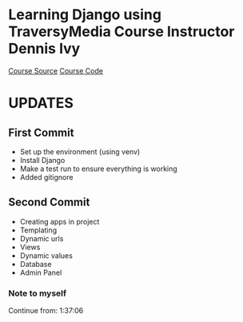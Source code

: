 # Learning Django using TraversyMedia Course Instructor Dennis Ivy

[Course Source](https://www.youtube.com/watch?v=PtQiiknWUcI)
[Course Code](https://github.com/divanov11/StudyBud)

# UPDATES

## First Commit

- Set up the environment (using venv)
- Install Django
- Make a test run to ensure everything is working
- Added gitignore

## Second Commit

- Creating apps in project
- Templating
- Dynamic urls
- Views
- Dynamic values
- Database
- Admin Panel

### Note to myself

Continue from: 1:37:06